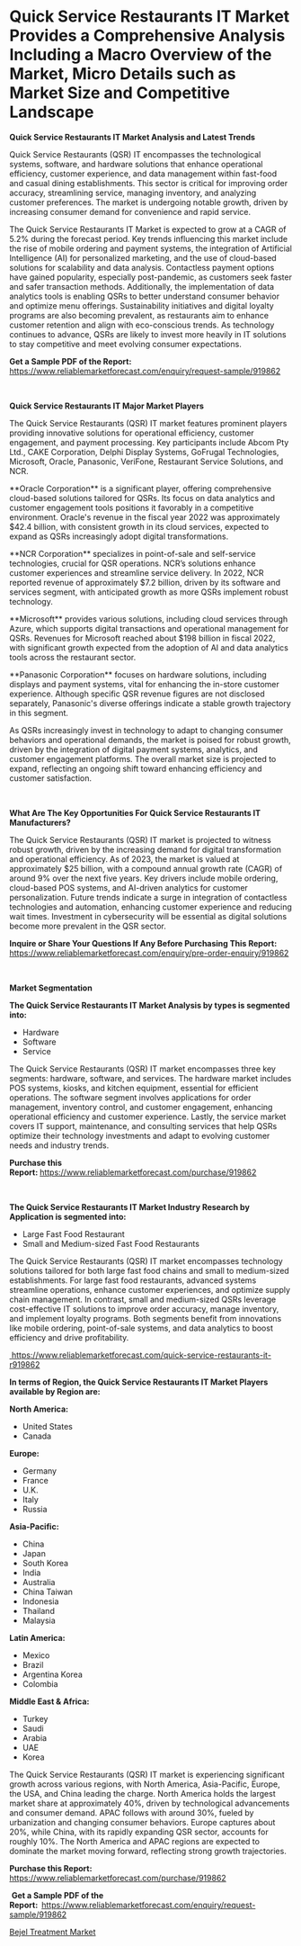 <p><h1>Quick Service Restaurants IT Market Provides a Comprehensive Analysis Including a Macro Overview of the Market, Micro Details such as Market Size and Competitive Landscape</h1></p><p><strong>Quick Service Restaurants IT Market Analysis and Latest Trends</strong></p>
<p><p>Quick Service Restaurants (QSR) IT encompasses the technological systems, software, and hardware solutions that enhance operational efficiency, customer experience, and data management within fast-food and casual dining establishments. This sector is critical for improving order accuracy, streamlining service, managing inventory, and analyzing customer preferences. The market is undergoing notable growth, driven by increasing consumer demand for convenience and rapid service.</p><p>The Quick Service Restaurants IT Market is expected to grow at a CAGR of 5.2% during the forecast period. Key trends influencing this market include the rise of mobile ordering and payment systems, the integration of Artificial Intelligence (AI) for personalized marketing, and the use of cloud-based solutions for scalability and data analysis. Contactless payment options have gained popularity, especially post-pandemic, as customers seek faster and safer transaction methods. Additionally, the implementation of data analytics tools is enabling QSRs to better understand consumer behavior and optimize menu offerings. Sustainability initiatives and digital loyalty programs are also becoming prevalent, as restaurants aim to enhance customer retention and align with eco-conscious trends. As technology continues to advance, QSRs are likely to invest more heavily in IT solutions to stay competitive and meet evolving consumer expectations.</p></p>
<p><strong>Get a Sample PDF of the Report:&nbsp;</strong> <a href="https://www.reliablemarketforecast.com/enquiry/request-sample/919862?utm_campaign=3282&utm_medium=2&utm_source=Github&utm_content=ia&utm_term=07032025&utm_id=quick-service-restaurants-it">https://www.reliablemarketforecast.com/enquiry/request-sample/919862</a></p>
<p>&nbsp;</p>
<p><strong>Quick Service Restaurants IT Major Market Players</strong></p>
<p><p>The Quick Service Restaurants (QSR) IT market features prominent players providing innovative solutions for operational efficiency, customer engagement, and payment processing. Key participants include Abcom Pty Ltd., CAKE Corporation, Delphi Display Systems, GoFrugal Technologies, Microsoft, Oracle, Panasonic, VeriFone, Restaurant Service Solutions, and NCR.</p><p>**Oracle Corporation** is a significant player, offering comprehensive cloud-based solutions tailored for QSRs. Its focus on data analytics and customer engagement tools positions it favorably in a competitive environment. Oracle's revenue in the fiscal year 2022 was approximately $42.4 billion, with consistent growth in its cloud services, expected to expand as QSRs increasingly adopt digital transformations.</p><p>**NCR Corporation** specializes in point-of-sale and self-service technologies, crucial for QSR operations. NCR’s solutions enhance customer experiences and streamline service delivery. In 2022, NCR reported revenue of approximately $7.2 billion, driven by its software and services segment, with anticipated growth as more QSRs implement robust technology.</p><p>**Microsoft** provides various solutions, including cloud services through Azure, which supports digital transactions and operational management for QSRs. Revenues for Microsoft reached about $198 billion in fiscal 2022, with significant growth expected from the adoption of AI and data analytics tools across the restaurant sector.</p><p>**Panasonic Corporation** focuses on hardware solutions, including displays and payment systems, vital for enhancing the in-store customer experience. Although specific QSR revenue figures are not disclosed separately, Panasonic's diverse offerings indicate a stable growth trajectory in this segment.</p><p>As QSRs increasingly invest in technology to adapt to changing consumer behaviors and operational demands, the market is poised for robust growth, driven by the integration of digital payment systems, analytics, and customer engagement platforms. The overall market size is projected to expand, reflecting an ongoing shift toward enhancing efficiency and customer satisfaction.</p></p>
<p>&nbsp;</p>
<p><strong>What Are The Key Opportunities For Quick Service Restaurants IT Manufacturers?</strong></p>
<p><p>The Quick Service Restaurants (QSR) IT market is projected to witness robust growth, driven by the increasing demand for digital transformation and operational efficiency. As of 2023, the market is valued at approximately $25 billion, with a compound annual growth rate (CAGR) of around 9% over the next five years. Key drivers include mobile ordering, cloud-based POS systems, and AI-driven analytics for customer personalization. Future trends indicate a surge in integration of contactless technologies and automation, enhancing customer experience and reducing wait times. Investment in cybersecurity will be essential as digital solutions become more prevalent in the QSR sector.</p></p>
<p><strong>Inquire or Share Your Questions If Any Before Purchasing This Report:</strong> <a href="https://www.reliablemarketforecast.com/enquiry/pre-order-enquiry/919862?utm_campaign=3282&utm_medium=2&utm_source=Github&utm_content=ia&utm_term=07032025&utm_id=quick-service-restaurants-it">https://www.reliablemarketforecast.com/enquiry/pre-order-enquiry/919862</a></p>
<p>&nbsp;</p>
<p><strong>Market Segmentation</strong></p>
<p><strong>The Quick Service Restaurants IT Market Analysis by types is segmented into:</strong></p>
<p><ul><li>Hardware</li><li>Software</li><li>Service</li></ul></p>
<p><p>The Quick Service Restaurants (QSR) IT market encompasses three key segments: hardware, software, and services. The hardware market includes POS systems, kiosks, and kitchen equipment, essential for efficient operations. The software segment involves applications for order management, inventory control, and customer engagement, enhancing operational efficiency and customer experience. Lastly, the service market covers IT support, maintenance, and consulting services that help QSRs optimize their technology investments and adapt to evolving customer needs and industry trends.</p></p>
<p><strong>Purchase this Report:&nbsp;</strong><a href="https://www.reliablemarketforecast.com/purchase/919862?utm_campaign=3282&utm_medium=2&utm_source=Github&utm_content=ia&utm_term=07032025&utm_id=quick-service-restaurants-it">https://www.reliablemarketforecast.com/purchase/919862</a></p>
<p>&nbsp;</p>
<p><strong>The Quick Service Restaurants IT Market Industry Research by Application is segmented into:</strong></p>
<p><ul><li>Large Fast Food Restaurant</li><li>Small and Medium-sized Fast Food Restaurants</li></ul></p>
<p><p>The Quick Service Restaurants (QSR) IT market encompasses technology solutions tailored for both large fast food chains and small to medium-sized establishments. For large fast food restaurants, advanced systems streamline operations, enhance customer experiences, and optimize supply chain management. In contrast, small and medium-sized QSRs leverage cost-effective IT solutions to improve order accuracy, manage inventory, and implement loyalty programs. Both segments benefit from innovations like mobile ordering, point-of-sale systems, and data analytics to boost efficiency and drive profitability.</p></p>
<p><a href="https://www.reliablemarketforecast.com/quick-service-restaurants-it-r919862?utm_campaign=3282&utm_medium=2&utm_source=Github&utm_content=ia&utm_term=07032025&utm_id=quick-service-restaurants-it">&nbsp;https://www.reliablemarketforecast.com/quick-service-restaurants-it-r919862</a></p>
<p><strong>In terms of Region, the Quick Service Restaurants IT Market Players available by Region are:</strong></p>
<p>
    <p> <strong> North America: </strong>
        <ul>
            <li>United States</li>
            <li>Canada</li>
        </ul>
        </p> 
    <p> <strong> Europe: </strong>
        <ul>
            <li>Germany</li>
            <li>France</li>
            <li>U.K.</li>
            <li>Italy</li>
            <li>Russia</li>
        </ul>
        </p> 
    <p> <strong> Asia-Pacific: </strong>
        <ul>
            <li>China</li>
            <li>Japan</li>
            <li>South Korea</li>
            <li>India</li>
            <li>Australia</li>
            <li>China Taiwan</li>
            <li>Indonesia</li>
            <li>Thailand</li>
            <li>Malaysia</li>
        </ul>
        </p> 
    <p> <strong> Latin America: </strong>
        <ul>
            <li>Mexico</li>
            <li>Brazil</li>
            <li>Argentina Korea</li>
            <li>Colombia</li>
        </ul>
        </p> 
    <p> <strong> Middle East & Africa: </strong>
        <ul>
            <li>Turkey</li>
            <li>Saudi</li>
            <li>Arabia</li>
            <li>UAE</li>
            <li>Korea</li>
        </ul>
    </p>
    </p>
<p><p>The Quick Service Restaurants (QSR) IT market is experiencing significant growth across various regions, with North America, Asia-Pacific, Europe, the USA, and China leading the charge. North America holds the largest market share at approximately 40%, driven by technological advancements and consumer demand. APAC follows with around 30%, fueled by urbanization and changing consumer behaviors. Europe captures about 20%, while China, with its rapidly expanding QSR sector, accounts for roughly 10%. The North America and APAC regions are expected to dominate the market moving forward, reflecting strong growth trajectories.</p></p>
<p><strong>Purchase this Report: </strong><a href="https://www.reliablemarketforecast.com/purchase/919862?utm_campaign=3282&utm_medium=2&utm_source=Github&utm_content=ia&utm_term=07032025&utm_id=quick-service-restaurants-it">https://www.reliablemarketforecast.com/purchase/919862</a></p>
<p>&nbsp;<strong>Get a Sample PDF of the Report:&nbsp;&nbsp;</strong><a href="https://www.reliablemarketforecast.com/enquiry/request-sample/919862?utm_campaign=3282&utm_medium=2&utm_source=Github&utm_content=ia&utm_term=07032025&utm_id=quick-service-restaurants-it">https://www.reliablemarketforecast.com/enquiry/request-sample/919862</a></p>
<p><strong></strong></p>
<p><p><a href="https://github.com/krulicfidura/Market-Research-Report-List-1/blob/main/bejel-treatment-market.md?utm_campaign=3282&utm_medium=2&utm_source=Github&utm_content=ia&utm_term=07032025&utm_id=quick-service-restaurants-it">Bejel Treatment Market</a></p></p>
